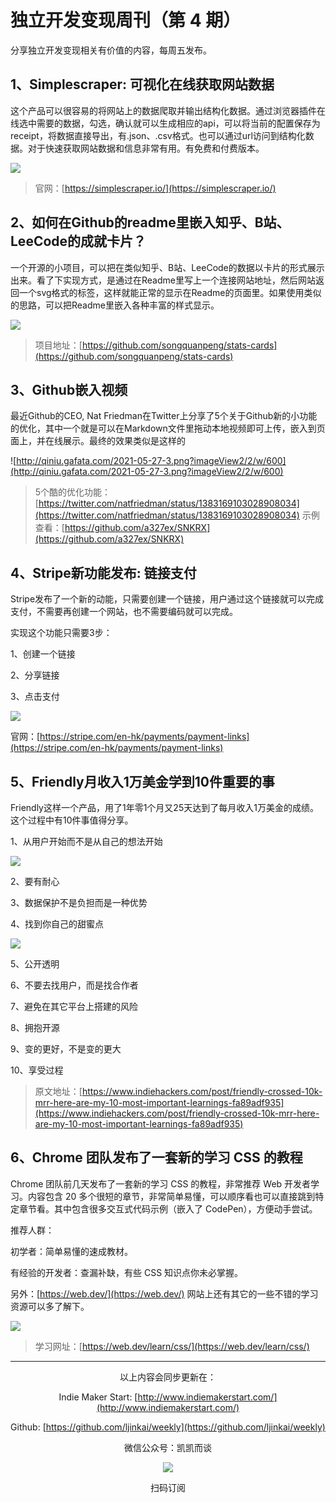 # 独立开发变现周刊（第 4 期）


分享独立开发变现相关有价值的内容，每周五发布。

## 1、Simplescraper: 可视化在线获取网站数据

这个产品可以很容易的将网站上的数据爬取并输出结构化数据。通过浏览器插件在线选中需要的数据，勾选，确认就可以生成相应的api，可以将当前的配置保存为receipt，将数据直接导出，有.json、.csv格式。也可以通过url访问到结构化数据。对于快速获取网站数据和信息非常有用。有免费和付费版本。

![](http://qiniu.gafata.com/2021-05-27-Untitled.png?imageView2/2/w/600)

>官网：[https://simplescraper.io/](https://simplescraper.io/)

## 2、如何在Github的readme里嵌入知乎、B站、LeeCode的成就卡片？

一个开源的小项目，可以把在类似知乎、B站、LeeCode的数据以卡片的形式展示出来。看了下实现方式，是通过在Readme里写上一个连接网站地址，然后网站返回一个svg格式的标签，这样就能正常的显示在Readme的页面里。如果使用类似的思路，可以把Readme里嵌入各种丰富的样式显示。

![](http://qiniu.gafata.com/2021-05-27-2.png?imageView2/2/w/600)

>项目地址：[https://github.com/songquanpeng/stats-cards](https://github.com/songquanpeng/stats-cards)

## 3、Github嵌入视频

最近Github的CEO, Nat Friedman在Twitter上分享了5个关于Github新的小功能的优化，其中一个就是可以在Markdown文件里拖动本地视频即可上传，嵌入到页面上，并在线展示。最终的效果类似是这样的

![http://qiniu.gafata.com/2021-05-27-3.png?imageView2/2/w/600](http://qiniu.gafata.com/2021-05-27-3.png?imageView2/2/w/600)

>5个酷的优化功能：[https://twitter.com/natfriedman/status/1383169103028908034](https://twitter.com/natfriedman/status/1383169103028908034)
>示例查看：[https://github.com/a327ex/SNKRX](https://github.com/a327ex/SNKRX)

## 4、Stripe新功能发布: 链接支付

Stripe发布了一个新的动能，只需要创建一个链接，用户通过这个链接就可以完成支付，不需要再创建一个网站，也不需要编码就可以完成。

实现这个功能只需要3步：

1、创建一个链接

2、分享链接

3、点击支付

![](http://qiniu.gafata.com/2021-05-27-4.png?imageView2/2/w/600)

官网：[https://stripe.com/en-hk/payments/payment-links](https://stripe.com/en-hk/payments/payment-links)

## 5、Friendly月收入1万美金学到10件重要的事

Friendly这样一个产品，用了1年零1个月又25天达到了每月收入1万美金的成绩。这个过程中有10件事值得分享。

1、从用户开始而不是从自己的想法开始

![](http://qiniu.gafata.com/2021-05-27-5.png?imageView2/2/w/600)

2、要有耐心

3、数据保护不是负担而是一种优势

4、找到你自己的甜蜜点

![](http://qiniu.gafata.com/2021-05-27-6.png?imageView2/2/w/600)

5、公开透明

6、不要去找用户，而是找合作者

7、避免在其它平台上搭建的风险

8、拥抱开源

9、变的更好，不是变的更大

10、享受过程

>原文地址：[https://www.indiehackers.com/post/friendly-crossed-10k-mrr-here-are-my-10-most-important-learnings-fa89adf935](https://www.indiehackers.com/post/friendly-crossed-10k-mrr-here-are-my-10-most-important-learnings-fa89adf935)

## 6、Chrome 团队发布了一套新的学习 CSS 的教程

Chrome 团队前几天发布了一套新的学习 CSS 的教程，非常推荐 Web 开发者学习。内容包含 20 多个很短的章节，非常简单易懂，可以顺序看也可以直接跳到特定章节看。其中包含很多交互式代码示例（嵌入了 CodePen），方便动手尝试。

推荐人群：

初学者：简单易懂的速成教材。

有经验的开发者：查漏补缺，有些 CSS 知识点你未必掌握。

另外：[https://web.dev/](https://web.dev/) 网站上还有其它的一些不错的学习资源可以多了解下。

![](http://qiniu.gafata.com/2021-05-27-7.png?imageView2/2/w/600)

>学习网址：[https://web.dev/learn/css/](https://web.dev/learn/css/)

---
<center>
以上内容会同步更新在：

Indie Maker Start: [http://www.indiemakerstart.com/](http://www.indiemakerstart.com/)

Github: [https://github.com/ljinkai/weekly](https://github.com/ljinkai/weekly)

微信公众号：凯凯而谈


![](http://qiniu.gafata.com/2019-03-17-web-bear.jpg?imageView2/2/w/200)

扫码订阅
</center>